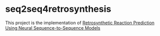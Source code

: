 # seq2seq4retrosynthesis

This project is the implementation of [Retrosynthetic Reaction Prediction Using Neural Sequence-to-Sequence Models](https://pubs.acs.org/doi/10.1021/acscentsci.7b00303)
